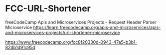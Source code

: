 # FCC-URL-Shortener
freeCodeCamp Apis and Microservices Projects - Request Header Parser Microservice https://learn.freecodecamp.org/apis-and-microservices/apis-and-microservices-projects/url-shortener-microservice

https://www.freecodecamp.org/fcc8f20330d-0943-47a5-b3b1-824b1d91c95d
